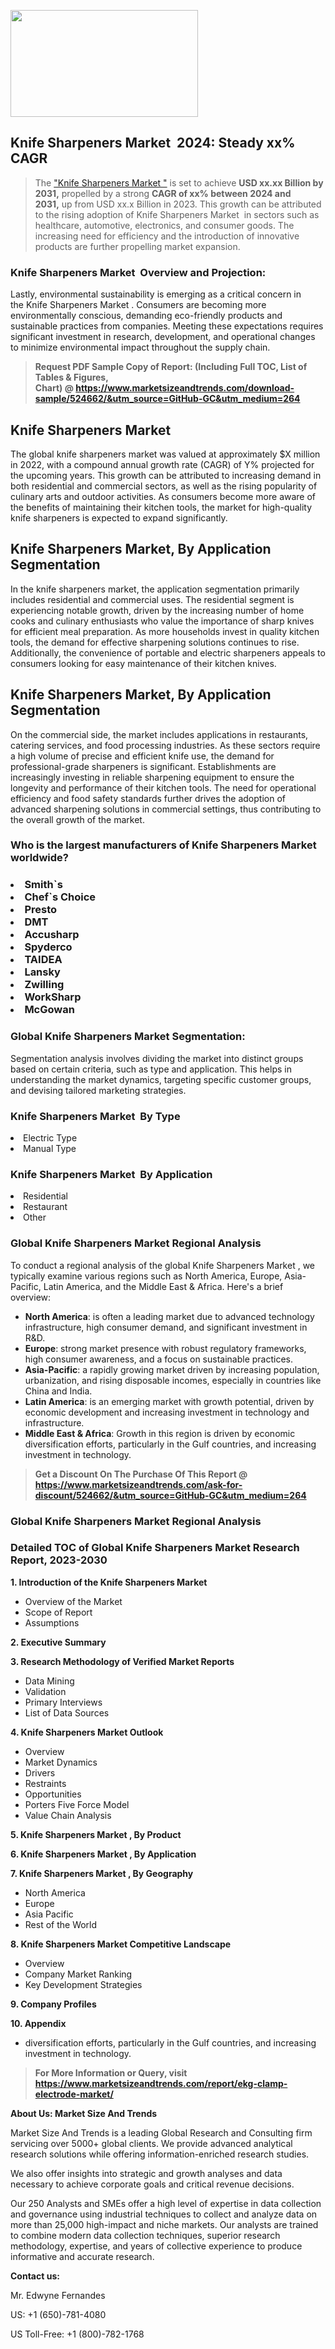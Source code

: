 <p><img class="alignnone size-medium wp-image-20088" src="https://ffe5etoiles.com/wp-content/uploads/2024/12/MST1-300x171.png" alt="" width="300" height="171" /></p><h2 id="ember46" class="ember-view reader-text-block__heading-2">Knife Sharpeners Market &nbsp;2024: Steady&nbsp;xx% CAGR</h2><blockquote id="ember47" class="ember-view reader-text-block__blockquote">The&nbsp;<a class="app-aware-link " href="https://www.marketsizeandtrends.com/download-sample/524662/&utm_source=GitHub-GC&utm_medium=264" target="_blank" data-test-app-aware-link="">"Knife Sharpeners Market "</a>&nbsp;is set to achieve&nbsp;<strong>USD&nbsp;xx.xx&nbsp;Billion by 2031,</strong>&nbsp;propelled by a strong&nbsp;<strong>CAGR of&nbsp;xx% between 2024 and 2031,</strong>&nbsp;up from USD xx.x Billion in 2023. This growth can be attributed to the rising adoption of&nbsp;Knife Sharpeners Market &nbsp;in sectors such as healthcare, automotive, electronics, and consumer goods. The increasing need for efficiency and the introduction of innovative products are further propelling market expansion.</blockquote><h3 id="ember48" class="ember-view reader-text-block__heading-3">Knife Sharpeners Market &nbsp;Overview and Projection:</h3><p id="ember49" class="ember-view reader-text-block__paragraph">Lastly, environmental sustainability is emerging as a critical concern in the&nbsp;Knife Sharpeners Market . Consumers are becoming more environmentally conscious, demanding eco-friendly products and sustainable practices from companies. Meeting these expectations requires significant investment in research, development, and operational changes to minimize environmental impact throughout the supply chain.</p><blockquote id="ember50" class="ember-view reader-text-block__blockquote"><strong>Request PDF Sample Copy of Report: (Including Full TOC, List of Tables &amp; Figures, Chart)&nbsp;@&nbsp;<strong><a href="https://www.marketsizeandtrends.com/download-sample/524662/&utm_source=GitHub-GC&utm_medium=264" target="_blank">https://www.marketsizeandtrends.com/download-sample/524662/&utm_source=GitHub-GC&utm_medium=264</a></strong></strong></blockquote><h3 class=""> <h2>Knife Sharpeners Market</h2><p>The global knife sharpeners market was valued at approximately $X million in 2022, with a compound annual growth rate (CAGR) of Y% projected for the upcoming years. This growth can be attributed to increasing demand in both residential and commercial sectors, as well as the rising popularity of culinary arts and outdoor activities. As consumers become more aware of the benefits of maintaining their kitchen tools, the market for high-quality knife sharpeners is expected to expand significantly.</p><h2>Knife Sharpeners Market, By Application Segmentation</h2><p>In the knife sharpeners market, the application segmentation primarily includes residential and commercial uses. The residential segment is experiencing notable growth, driven by the increasing number of home cooks and culinary enthusiasts who value the importance of sharp knives for efficient meal preparation. As more households invest in quality kitchen tools, the demand for effective sharpening solutions continues to rise. Additionally, the convenience of portable and electric sharpeners appeals to consumers looking for easy maintenance of their kitchen knives.</p><h2>Knife Sharpeners Market, By Application Segmentation</h2><p>On the commercial side, the market includes applications in restaurants, catering services, and food processing industries. As these sectors require a high volume of precise and efficient knife use, the demand for professional-grade sharpeners is significant. Establishments are increasingly investing in reliable sharpening equipment to ensure the longevity and performance of their kitchen tools. The need for operational efficiency and food safety standards further drives the adoption of advanced sharpening solutions in commercial settings, thus contributing to the overall growth of the market.</p></h3><h3 id="" class="">Who is the largest manufacturers of&nbsp;Knife Sharpeners Market worldwide?</h3><h3 class=""></Li><Li>Smith`s</Li><Li> Chef`s Choice</Li><Li> Presto</Li><Li> DMT</Li><Li> Accusharp</Li><Li> Spyderco</Li><Li> TAIDEA</Li><Li> Lansky</Li><Li> Zwilling</Li><Li> WorkSharp</Li><Li> McGowan</h3><h3 id="ember53" class="ember-view reader-text-block__heading-3">Global&nbsp;Knife Sharpeners Market Segmentation:</h3><p id="ember54" class="ember-view reader-text-block__paragraph">Segmentation analysis involves dividing the market into distinct groups based on certain criteria, such as type and application. This helps in understanding the market dynamics, targeting specific customer groups, and devising tailored marketing strategies.</p><h3 id="" class="">Knife Sharpeners Market &nbsp;By Type</h3><p></Li><Li>Electric Type</Li><Li> Manual Type</p><h3 id="" class="">Knife Sharpeners Market &nbsp;By Application</h3><p class=""></Li><Li>Residential</Li><Li> Restaurant</Li><Li> Other</p><h3 id="ember62" class="ember-view reader-text-block__heading-3">Global Knife Sharpeners Market Regional Analysis</h3><p id="ember63" class="ember-view reader-text-block__paragraph">To conduct a regional analysis of the global Knife Sharpeners Market , we typically examine various regions such as North America, Europe, Asia-Pacific, Latin America, and the Middle East &amp; Africa. Here's a brief overview:</p><ul><li><strong>North America</strong>: is often a leading market due to advanced technology infrastructure, high consumer demand, and significant investment in R&amp;D.</li><li><strong>Europe</strong>: strong market presence with robust regulatory frameworks, high consumer awareness, and a focus on sustainable practices.</li><li><strong>Asia-Pacific</strong>: a rapidly growing market driven by increasing population, urbanization, and rising disposable incomes, especially in countries like China and India.</li><li><strong>Latin America</strong>: is an emerging market with growth potential, driven by economic development and increasing investment in technology and infrastructure.</li><li><strong>Middle East &amp; Africa</strong>: Growth in this region is driven by economic diversification efforts, particularly in the Gulf countries, and increasing investment in technology.</li></ul><blockquote id="ember61" class="ember-view reader-text-block__blockquote"><strong>Get a Discount On The Purchase Of This Report @ <strong><a href="https://html-cleaner.com/" target="">https://www.marketsizeandtrends.com/ask-for-discount/524662/&utm_source=GitHub-GC&utm_medium=264</a></strong></strong></blockquote><h3 id="ember62" class="ember-view reader-text-block__heading-3">Global Knife Sharpeners Market Regional Analysis</h3><h3 id="" class="">Detailed TOC of Global Knife Sharpeners Market Research Report, 2023-2030</h3><p id="" class=""><strong>1. Introduction of the Knife Sharpeners Market </strong></p><ul><li>Overview of the Market</li><li>Scope of Report</li><li>Assumptions</li></ul><p id="" class=""><strong>2. Executive Summary</strong></p><p id="" class=""><strong>3. Research Methodology of Verified Market Reports</strong></p><ul><li>Data Mining</li><li>Validation</li><li>Primary Interviews</li><li>List of Data Sources</li></ul><p id="" class=""><strong>4. Knife Sharpeners Market Outlook</strong></p><ul><li>Overview</li><li>Market Dynamics</li><li>Drivers</li><li>Restraints</li><li>Opportunities</li><li>Porters Five Force Model</li><li>Value Chain Analysis</li></ul><p id="" class=""><strong>5. Knife Sharpeners Market , By Product</strong></p><p id="" class=""><strong>6. Knife Sharpeners Market , By Application</strong></p><p id="" class=""><strong>7. Knife Sharpeners Market , By Geography</strong></p><ul><li>North America</li><li>Europe</li><li>Asia Pacific</li><li>Rest of the World</li></ul><p id="" class=""><strong>8. Knife Sharpeners Market Competitive Landscape</strong></p><ul><li>Overview</li><li>Company Market Ranking</li><li>Key Development Strategies</li></ul><p id="" class=""><strong>9. Company Profiles</strong></p><p id="" class=""><strong>10. Appendix</strong></p><ul><li>diversification efforts, particularly in the Gulf countries, and increasing investment in technology.</li></ul><blockquote id="ember65" class="ember-view reader-text-block__blockquote"><strong>For More Information or Query, visit <strong><strong><a href="https://html-cleaner.com/" target="">https://www.marketsizeandtrends.com/report/ekg-clamp-electrode-market/</a></strong></strong></strong></blockquote><p id="" class=""><strong>About Us: Market Size And Trends</strong></p><p id="" class="">Market Size And Trends is a leading Global Research and Consulting firm servicing over 5000+ global clients. We provide advanced analytical research solutions while offering information-enriched research studies.</p><p id="" class="">We also offer insights into strategic and growth analyses and data necessary to achieve corporate goals and critical revenue decisions.</p><p id="" class="">Our 250 Analysts and SMEs offer a high level of expertise in data collection and governance using industrial techniques to collect and analyze data on more than 25,000 high-impact and niche markets. Our analysts are trained to combine modern data collection techniques, superior research methodology, expertise, and years of collective experience to produce informative and accurate research.</p><p id="" class=""><strong>Contact us:</strong></p><p id="" class="">Mr. Edwyne Fernandes</p><p id="" class="">US: +1 (650)-781-4080</p><p id="" class="">US Toll-Free: +1 (800)-782-1768</p>
